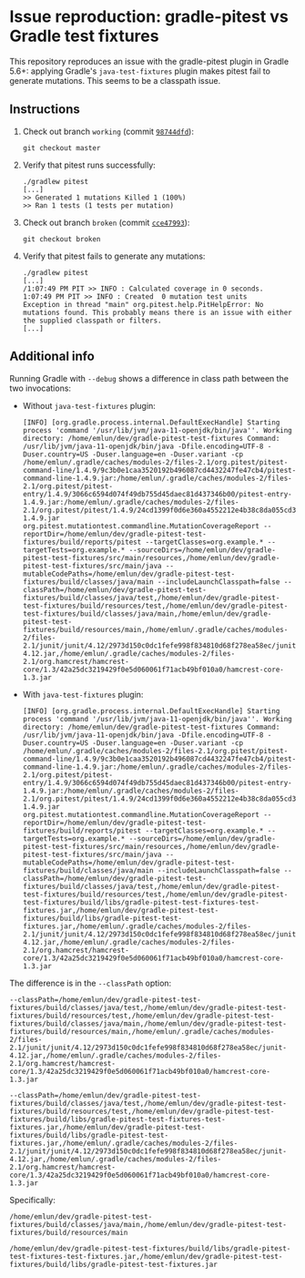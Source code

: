Issue reproduction: gradle-pitest vs Gradle test fixtures
====================

This repository reproduces an issue with the gradle-pitest plugin in Gradle
5.6+: applying Gradle's `java-test-fixtures` plugin makes pitest fail to
generate mutations. This seems to be a classpath issue.


Instructions
---

 1. Check out branch `working` (commit [`98744dfd`](https://github.com/emlun/issue-gradle-pitest-test-fixtures/commit/98744dfdef642125b33f509237f61031cde10e3e)):

    ```
    git checkout master
    ```

 2. Verify that pitest runs successfully:

    ```
    ./gradlew pitest
    [...]
    >> Generated 1 mutations Killed 1 (100%)
    >> Ran 1 tests (1 tests per mutation)
    ```

 3. Check out branch `broken` (commit [`cce47993`](https://github.com/emlun/issue-gradle-pitest-test-fixtures/commit/cce479937dcc712318eaa924e21d199452303f13)):

    ```
    git checkout broken
    ```

 4. Verify that pitest fails to generate any mutations:

    ```
    ./gradlew pitest
    [...]
    /1:07:49 PM PIT >> INFO : Calculated coverage in 0 seconds.
    1:07:49 PM PIT >> INFO : Created  0 mutation test units
    Exception in thread "main" org.pitest.help.PitHelpError: No mutations found. This probably means there is an issue with either the supplied classpath or filters.
    [...]
    ```


Additional info
---

Running Gradle with `--debug` shows a difference in class path between the two invocations:

- Without `java-test-fixtures` plugin:
  ```
  [INFO] [org.gradle.process.internal.DefaultExecHandle] Starting process 'command '/usr/lib/jvm/java-11-openjdk/bin/java''. Working directory: /home/emlun/dev/gradle-pitest-test-fixtures Command: /usr/lib/jvm/java-11-openjdk/bin/java -Dfile.encoding=UTF-8 -Duser.country=US -Duser.language=en -Duser.variant -cp /home/emlun/.gradle/caches/modules-2/files-2.1/org.pitest/pitest-command-line/1.4.9/9c3b0e1caa3520192b496087cd4432247fe47cb4/pitest-command-line-1.4.9.jar:/home/emlun/.gradle/caches/modules-2/files-2.1/org.pitest/pitest-entry/1.4.9/3066c6594d074f49db755d45daec81d437346b00/pitest-entry-1.4.9.jar:/home/emlun/.gradle/caches/modules-2/files-2.1/org.pitest/pitest/1.4.9/24cd1399f0d6e360a4552212e4b38c8da055cd32/pitest-1.4.9.jar org.pitest.mutationtest.commandline.MutationCoverageReport --reportDir=/home/emlun/dev/gradle-pitest-test-fixtures/build/reports/pitest --targetClasses=org.example.* --targetTests=org.example.* --sourceDirs=/home/emlun/dev/gradle-pitest-test-fixtures/src/main/resources,/home/emlun/dev/gradle-pitest-test-fixtures/src/main/java --mutableCodePaths=/home/emlun/dev/gradle-pitest-test-fixtures/build/classes/java/main --includeLaunchClasspath=false --classPath=/home/emlun/dev/gradle-pitest-test-fixtures/build/classes/java/test,/home/emlun/dev/gradle-pitest-test-fixtures/build/resources/test,/home/emlun/dev/gradle-pitest-test-fixtures/build/classes/java/main,/home/emlun/dev/gradle-pitest-test-fixtures/build/resources/main,/home/emlun/.gradle/caches/modules-2/files-2.1/junit/junit/4.12/2973d150c0dc1fefe998f834810d68f278ea58ec/junit-4.12.jar,/home/emlun/.gradle/caches/modules-2/files-2.1/org.hamcrest/hamcrest-core/1.3/42a25dc3219429f0e5d060061f71acb49bf010a0/hamcrest-core-1.3.jar
  ```

- With `java-test-fixtures` plugin:
  ```
  [INFO] [org.gradle.process.internal.DefaultExecHandle] Starting process 'command '/usr/lib/jvm/java-11-openjdk/bin/java''. Working directory: /home/emlun/dev/gradle-pitest-test-fixtures Command: /usr/lib/jvm/java-11-openjdk/bin/java -Dfile.encoding=UTF-8 -Duser.country=US -Duser.language=en -Duser.variant -cp /home/emlun/.gradle/caches/modules-2/files-2.1/org.pitest/pitest-command-line/1.4.9/9c3b0e1caa3520192b496087cd4432247fe47cb4/pitest-command-line-1.4.9.jar:/home/emlun/.gradle/caches/modules-2/files-2.1/org.pitest/pitest-entry/1.4.9/3066c6594d074f49db755d45daec81d437346b00/pitest-entry-1.4.9.jar:/home/emlun/.gradle/caches/modules-2/files-2.1/org.pitest/pitest/1.4.9/24cd1399f0d6e360a4552212e4b38c8da055cd32/pitest-1.4.9.jar org.pitest.mutationtest.commandline.MutationCoverageReport --reportDir=/home/emlun/dev/gradle-pitest-test-fixtures/build/reports/pitest --targetClasses=org.example.* --targetTests=org.example.* --sourceDirs=/home/emlun/dev/gradle-pitest-test-fixtures/src/main/resources,/home/emlun/dev/gradle-pitest-test-fixtures/src/main/java --mutableCodePaths=/home/emlun/dev/gradle-pitest-test-fixtures/build/classes/java/main --includeLaunchClasspath=false --classPath=/home/emlun/dev/gradle-pitest-test-fixtures/build/classes/java/test,/home/emlun/dev/gradle-pitest-test-fixtures/build/resources/test,/home/emlun/dev/gradle-pitest-test-fixtures/build/libs/gradle-pitest-test-fixtures-test-fixtures.jar,/home/emlun/dev/gradle-pitest-test-fixtures/build/libs/gradle-pitest-test-fixtures.jar,/home/emlun/.gradle/caches/modules-2/files-2.1/junit/junit/4.12/2973d150c0dc1fefe998f834810d68f278ea58ec/junit-4.12.jar,/home/emlun/.gradle/caches/modules-2/files-2.1/org.hamcrest/hamcrest-core/1.3/42a25dc3219429f0e5d060061f71acb49bf010a0/hamcrest-core-1.3.jar
  ```

The difference is in the `--classPath` option:

```
--classPath=/home/emlun/dev/gradle-pitest-test-fixtures/build/classes/java/test,/home/emlun/dev/gradle-pitest-test-fixtures/build/resources/test,/home/emlun/dev/gradle-pitest-test-fixtures/build/classes/java/main,/home/emlun/dev/gradle-pitest-test-fixtures/build/resources/main,/home/emlun/.gradle/caches/modules-2/files-2.1/junit/junit/4.12/2973d150c0dc1fefe998f834810d68f278ea58ec/junit-4.12.jar,/home/emlun/.gradle/caches/modules-2/files-2.1/org.hamcrest/hamcrest-core/1.3/42a25dc3219429f0e5d060061f71acb49bf010a0/hamcrest-core-1.3.jar

--classPath=/home/emlun/dev/gradle-pitest-test-fixtures/build/classes/java/test,/home/emlun/dev/gradle-pitest-test-fixtures/build/resources/test,/home/emlun/dev/gradle-pitest-test-fixtures/build/libs/gradle-pitest-test-fixtures-test-fixtures.jar,/home/emlun/dev/gradle-pitest-test-fixtures/build/libs/gradle-pitest-test-fixtures.jar,/home/emlun/.gradle/caches/modules-2/files-2.1/junit/junit/4.12/2973d150c0dc1fefe998f834810d68f278ea58ec/junit-4.12.jar,/home/emlun/.gradle/caches/modules-2/files-2.1/org.hamcrest/hamcrest-core/1.3/42a25dc3219429f0e5d060061f71acb49bf010a0/hamcrest-core-1.3.jar
```

Specifically:

```
/home/emlun/dev/gradle-pitest-test-fixtures/build/classes/java/main,/home/emlun/dev/gradle-pitest-test-fixtures/build/resources/main

/home/emlun/dev/gradle-pitest-test-fixtures/build/libs/gradle-pitest-test-fixtures-test-fixtures.jar,/home/emlun/dev/gradle-pitest-test-fixtures/build/libs/gradle-pitest-test-fixtures.jar
```
